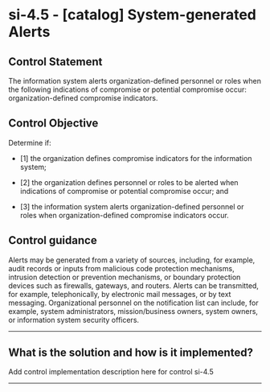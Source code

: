 # si-4.5 - \[catalog\] System-generated Alerts

## Control Statement

The information system alerts organization-defined personnel or roles when the following indications of compromise or potential compromise occur: organization-defined compromise indicators.

## Control Objective

Determine if:

- \[1\] the organization defines compromise indicators for the information system;

- \[2\] the organization defines personnel or roles to be alerted when indications of compromise or potential compromise occur; and

- \[3\] the information system alerts organization-defined personnel or roles when organization-defined compromise indicators occur.

## Control guidance

Alerts may be generated from a variety of sources, including, for example, audit records or inputs from malicious code protection mechanisms, intrusion detection or prevention mechanisms, or boundary protection devices such as firewalls, gateways, and routers. Alerts can be transmitted, for example, telephonically, by electronic mail messages, or by text messaging. Organizational personnel on the notification list can include, for example, system administrators, mission/business owners, system owners, or information system security officers.

______________________________________________________________________

## What is the solution and how is it implemented?

Add control implementation description here for control si-4.5

______________________________________________________________________
